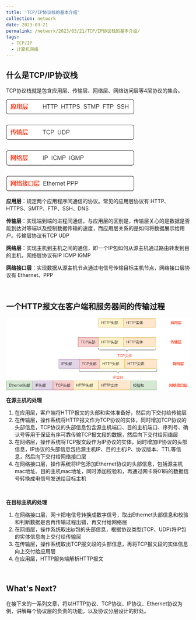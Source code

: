 ```yaml
---
title: 'TCP/IP协议栈的基本介绍'
collection: network
date: 2023-03-21
permalink: /network/2023/03/21/TCP/IP协议栈的基本介绍/
tags:
  - TCP/IP
  - 计算机网络
---
```


## 什么是TCP/IP协议栈
TCP协议栈就是包含应用层、传输层、网络层、网络访问层等4层协议的集合。

![TCPIP4层协议栈](/images/20230321/TCPIP4层协议栈.png)
 
 
**应用层**：规定两个应用程序间通信的协议。常见的应用层协议有 HTTP、HTTPS、SMTP、FTP、SSH、DNS

**传输层**：实现端到端的进程间通信，与应用层的区别是，传输层关心的是数据是否能到达对等端以及控制数据传输的速度，而应用层关系的是如何将数据展示给用户。传输层协议有TCP UDP

**网络层**：实现主机到主机之间的通信，即一个IP包如何从源主机通过路由转发到目的主机，网络层协议有IP ICMP IGMP

**网络接口层**：实现数据从源主机节点通过电信号传输目标主机节点，网络接口层协议有 Ethernet、PPP

<br/>

## 一个HTTP报文在客户端和服务器间的传输过程
 ![](/images/20230321/一个HTTP报文在客户端和服务端的传输过程.png)
 
 
**在源主机的处理**
1.	在应用层，客户端将HTTP报文的头部和实体准备好，然后向下交付给传输层
2.	在传输层，操作系统将HTTP报文作为TCP协议的实体，同时增加TCP协议的头部信息，TCP协议的头部信息包含源主机端口、目的主机端口、序列号、确认号等用于保证有序可靠传输TCP报文段的数据，然后向下交付给网络层
3.	在网络层，操作系统将TCP报文段作为IP协议的实体，同时增加IP协议的头部信息，IP协议的头部信息包括源主机IP、目的主机IP、协议版本、TTL等信息，然后向下交付给网络接口层
4.	在网络接口层，操作系统将IP包添加Ethernet协议的头部信息，包括源主机mac地址、目的主机mac地址，同时添加校验和，再通过网卡将01码的数据信号转换成电信号发送给目标主机

<br/>
 
**在目标主机的处理**
1.	在网络接口层，网卡把电信号转换成数字信号，取出Ethernet头部信息和校验和判断数据是否再传输过程出错，再交付给网络层
2.	在网络层，操作系统取出ip包的头部信息，根据协议类型(TCP、UDP)将IP包的实体信息向上交付给传输层
3.	在传输层，操作系统取出TCP报文段的头部信息，再将TCP报文段的实体信息向上交付给应用层
4.	在应用层，HTTP服务端解析HTTP报文
 
<br/>

## What's Next?
在接下来的一系列文章，将以HTTP协议、TCP协议、IP协议、Ethernet协议为例，讲解每个协议层的负责的功能，以及协议分层设计的好处。